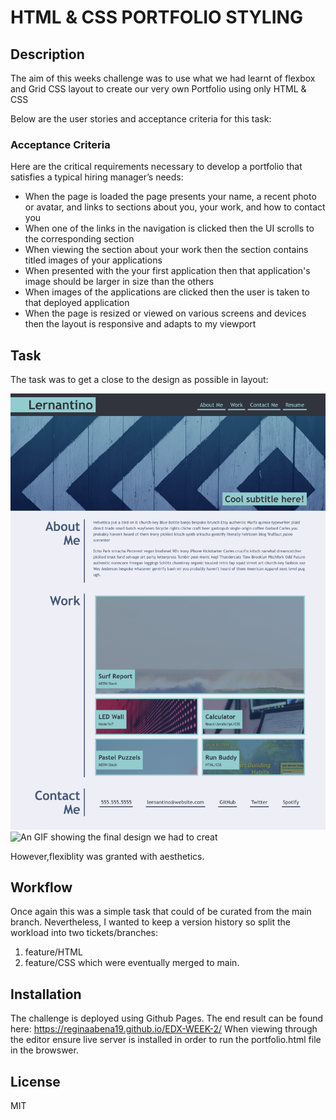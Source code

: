 # HTML & CSS PORTFOLIO STYLING 

## Description

The aim of this weeks challenge was to use what we had learnt of flexbox and Grid CSS layout to create our very own Portfolio using only HTML & CSS

Below are the user stories and acceptance criteria for this task:

### Acceptance Criteria

Here are the critical requirements necessary to develop a portfolio that satisfies a typical hiring manager’s needs:

* When the page is loaded the page presents your name, a recent photo or avatar, and links to sections about you, your work, and how to contact you
* When one of the links in the navigation is clicked then the UI scrolls to the corresponding section
* When viewing the section about your work then the section contains titled images of your applications
* When presented with the your first application then that application's image should be larger in size than the others
* When images of the applications are clicked then the user is taken to that deployed application
* When the page is resized or viewed on various screens and devices then the layout is responsive and adapts to my viewport



## Task
The task was to get a close to the design as possible in layout:


![An image showing the final design we had to creat](./assets/images/responsivePortfolio.png)
![An GIF showing the final design we had to creat](./assets/images/challenge-demo.gif)

 However,flexiblity was granted with aesthetics. 


## Workflow 
Once again this was a simple task that could of be curated from the main branch. Nevertheless, I wanted to keep a version history so split the workload into two tickets/branches:
1. feature/HTML
2. feature/CSS
which were eventually merged to main. 

## Installation
The challenge is deployed using Github Pages. The end result can be found here: https://reginaabena19.github.io/EDX-WEEK-2/ 
When viewing through the editor ensure live server is installed in order to run the portfolio.html file in the browswer. 

## License 
MIT

